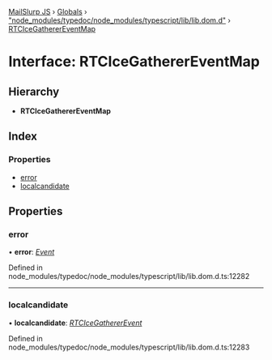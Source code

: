 [MailSlurp JS](../README.md) › [Globals](../globals.md) › ["node_modules/typedoc/node_modules/typescript/lib/lib.dom.d"](../modules/_node_modules_typedoc_node_modules_typescript_lib_lib_dom_d_.md) › [RTCIceGathererEventMap](_node_modules_typedoc_node_modules_typescript_lib_lib_dom_d_.rtcicegatherereventmap.md)

# Interface: RTCIceGathererEventMap

## Hierarchy

* **RTCIceGathererEventMap**

## Index

### Properties

* [error](_node_modules_typedoc_node_modules_typescript_lib_lib_dom_d_.rtcicegatherereventmap.md#error)
* [localcandidate](_node_modules_typedoc_node_modules_typescript_lib_lib_dom_d_.rtcicegatherereventmap.md#localcandidate)

## Properties

###  error

• **error**: *[Event](_node_modules_typedoc_node_modules_typescript_lib_lib_dom_d_.event.md)*

Defined in node_modules/typedoc/node_modules/typescript/lib/lib.dom.d.ts:12282

___

###  localcandidate

• **localcandidate**: *[RTCIceGathererEvent](_node_modules_typedoc_node_modules_typescript_lib_lib_dom_d_.rtcicegathererevent.md)*

Defined in node_modules/typedoc/node_modules/typescript/lib/lib.dom.d.ts:12283
